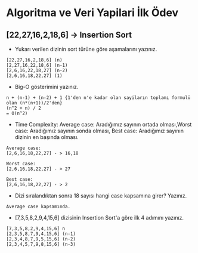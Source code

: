 # Algoritma ve Veri Yapilari İlk Ödev



## [22,27,16,2,18,6] -> Insertion Sort
* Yukarı verilen dizinin sort türüne göre aşamalarını yazınız.
```
[22,27,16,2,18,6] (n)
[2,27,16,22,18,6] (n-1)
[2,6,16,22,18,27] (n-2)
[2,6,16,18,22,27] (1)
```
* Big-O gösterimini yazınız.

```
n + (n-1) + (n-2) + 1 {1'den n'e kadar olan sayiların toplamı formulü olan (n*(n+1))/2'den} 
(n^2 + n) / 2 
= O(n^2)
```
* Time Complexity: Average case: Aradığımız sayının ortada olması,Worst case: Aradığımız sayının sonda olması, Best case: Aradığımız sayının dizinin en başında olması.
```
Average case:
[2,6,16,18,22,27] - > 16,18

Worst case:
[2,6,16,18,22,27] - > 27

Best case:
[2,6,16,18,22,27] - > 2

```
* Dizi sıralandıktan sonra 18 sayısı hangi case kapsamına girer? Yazınız.
```
Average case kapsamında.
```
* [7,3,5,8,2,9,4,15,6] dizisinin Insertion Sort'a göre ilk 4 adımını yazınız.
```
[7,3,5,8,2,9,4,15,6] n
[2,3,5,8,7,9,4,15,6] (n-1)
[2,3,4,8,7,9,5,15,6] (n-2)
[2,3,4,5,7,9,8,15,6] (n-3)
```



